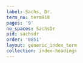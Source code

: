 ```yaml
---
label: Sachs, Dr.
term_no: term918
pages: '9'
no_spaces: SachsDr
pid: sachsdr
order: '0851'
layout: generic_index_term
collection: index-headings
---
```


